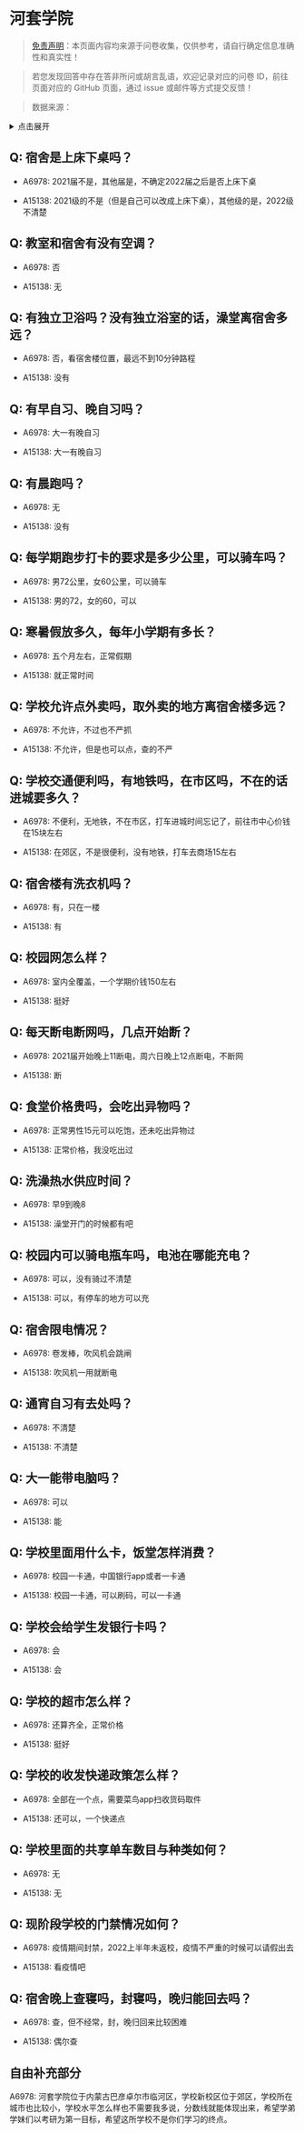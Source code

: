 # 河套学院

> [免责声明](https://colleges.chat/#_3)：本页面内容均来源于问卷收集，仅供参考，请自行确定信息准确性和真实性！

> 若您发现回答中存在答非所问或胡言乱语，欢迎记录对应的问卷 ID，前往页面对应的 GitHub 页面，通过 issue 或邮件等方式提交反馈！

> 数据来源：

<details><summary>点击展开</summary>
<ul>
<li>A6978: 匿名 (2022 年 06 月)</li>
<li>A15138: 匿名 (2022 年 07 月)</li>
</ul>
</details>

## Q: 宿舍是上床下桌吗？

- A6978: 2021届不是，其他届是，不确定2022届之后是否上床下桌

- A15138: 2021级的不是（但是自己可以改成上床下桌），其他级的是，2022级不清楚

## Q: 教室和宿舍有没有空调？

- A6978: 否

- A15138: 无

## Q: 有独立卫浴吗？没有独立浴室的话，澡堂离宿舍多远？

- A6978: 否，看宿舍楼位置，最远不到10分钟路程

- A15138: 没有

## Q: 有早自习、晚自习吗？

- A6978: 大一有晚自习

- A15138: 大一有晚自习

## Q: 有晨跑吗？

- A6978: 无

- A15138: 没有

## Q: 每学期跑步打卡的要求是多少公里，可以骑车吗？

- A6978: 男72公里，女60公里，可以骑车

- A15138: 男的72，女的60，可以

## Q: 寒暑假放多久，每年小学期有多长？

- A6978: 五个月左右，正常假期

- A15138: 就正常时间

## Q: 学校允许点外卖吗，取外卖的地方离宿舍楼多远？

- A6978: 不允许，不过也不严抓

- A15138: 不允许，但是也可以点，查的不严

## Q: 学校交通便利吗，有地铁吗，在市区吗，不在的话进城要多久？

- A6978: 不便利，无地铁，不在市区，打车进城时间忘记了，前往市中心价钱在15块左右

- A15138: 在郊区，不是很便利，没有地铁，打车去商场15左右

## Q: 宿舍楼有洗衣机吗？

- A6978: 有，只在一楼

- A15138: 有

## Q: 校园网怎么样？

- A6978: 室内全覆盖，一个学期价钱150左右

- A15138: 挺好

## Q: 每天断电断网吗，几点开始断？

- A6978: 2021届开始晚上11断电，周六日晚上12点断电，不断网

- A15138: 断

## Q: 食堂价格贵吗，会吃出异物吗？

- A6978: 正常男性15元可以吃饱，还未吃出异物过

- A15138: 正常价格，我没吃出过

## Q: 洗澡热水供应时间？

- A6978: 早9到晚8

- A15138: 澡堂开门的时候都有吧

## Q: 校园内可以骑电瓶车吗，电池在哪能充电？

- A6978: 可以，没有骑过不清楚

- A15138: 可以，有停车的地方可以充

## Q: 宿舍限电情况？

- A6978: 卷发棒，吹风机会跳闸

- A15138: 吹风机一用就断电

## Q: 通宵自习有去处吗？

- A6978: 不清楚

- A15138: 不清楚

## Q: 大一能带电脑吗？

- A6978: 可以

- A15138: 能

## Q: 学校里面用什么卡，饭堂怎样消费？

- A6978: 校园一卡通，中国银行app或者一卡通

- A15138: 校园一卡通，可以刷码，可以一卡通

## Q: 学校会给学生发银行卡吗？

- A6978: 会

- A15138: 会

## Q: 学校的超市怎么样？

- A6978: 还算齐全，正常价格

- A15138: 挺好

## Q: 学校的收发快递政策怎么样？

- A6978: 全部在一个点，需要菜鸟app扫收货码取件

- A15138: 还可以，一个快递点

## Q: 学校里面的共享单车数目与种类如何？

- A6978: 无

- A15138: 无

## Q: 现阶段学校的门禁情况如何？

- A6978: 疫情期间封禁，2022上半年未返校，疫情不严重的时候可以请假出去

- A15138: 看疫情吧

## Q: 宿舍晚上查寝吗，封寝吗，晚归能回去吗？

- A6978: 查，但不经常，封，晚归回来比较困难

- A15138: 偶尔查

## 自由补充部分

A6978: 河套学院位于内蒙古巴彦卓尔市临河区，学校新校区位于郊区，学校所在城市也比较小，学校水平怎么样也不需要我多说，分数线就能体现出来，希望学弟学妹们以考研为第一目标，希望这所学校不是你们学习的终点。